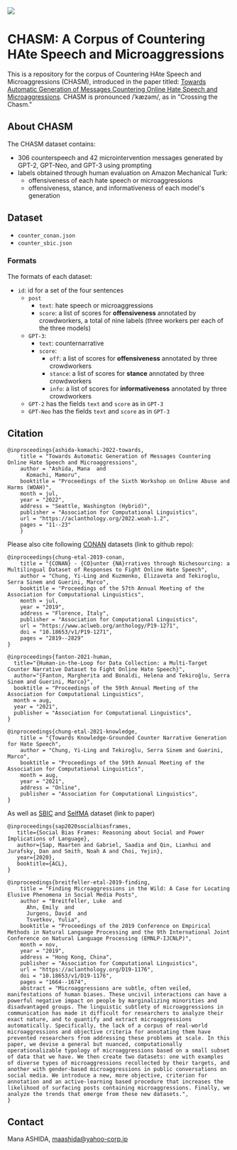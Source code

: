 
[![](https://img.shields.io/badge/license-CC%20BY--NC--SA-green)](https://creativecommons.org/licenses/by-nc-sa/4.0/legalcode.txt)

# CHASM: A Corpus of Countering HAte Speech and Microaggressions
This is a repository for the corpus of Countering HAte Speech and Microaggressions (CHASM), introduced in the paper titled: [Towards Automatic Generation of Messages Countering Online Hate Speech and Microaggressions](https://aclanthology.org/2022.woah-1.2/).
CHASM is pronounced /ˈkæzəm/, as in "Crossing the Chasm."

## About CHASM
The CHASM dataset contains: 
- 306 counterspeech and 42 microintervention messages generated by GPT-2, GPT-Neo, and GPT-3 using prompting 
- labels obtained through human evaluation on Amazon Mechanical Turk:
  - offensiveness of each hate speech or microaggressions
  - offensiveness, stance, and informativeness of each model's generation

## Dataset
* `counter_conan.json`
* `counter_sbic.json`

### Formats

The formats of each dataset:

* `id`: id for a set of the four sentences
  * `post`
    * `text`: hate speech or microaggressions
    * `score`: a list of scores for **offensiveness** annotated by crowdworkers, a total of nine labels (three workers per each of the three models)
  * `GPT-3`:
    * `text`: counternarrative
    * `score`: 
      * `off`: a list of scores for **offensiveness** annotated by three crowdworkers
      * `stance`: a list of scores for **stance** annotated by three crowdworkers
      * `info`: a list of scores for **informativeness** annotated by three crowdworkers
  * `GPT-2` has the fields `text` and `score` as in `GPT-3`
  * `GPT-Neo` has the fields `text` and `score` as in `GPT-3`

## Citation

```
@inproceedings{ashida-komachi-2022-towards,
    title = "Towards Automatic Generation of Messages Countering Online Hate Speech and Microaggressions",
    author = "Ashida, Mana  and
      Komachi, Mamoru",
    booktitle = "Proceedings of the Sixth Workshop on Online Abuse and Harms (WOAH)",
    month = jul,
    year = "2022",
    address = "Seattle, Washington (Hybrid)",
    publisher = "Association for Computational Linguistics",
    url = "https://aclanthology.org/2022.woah-1.2",
    pages = "11--23"
    }
```


Please also cite following [CONAN](https://github.com/marcoguerini/CONAN) datasets (link to github repo):
```
@inproceedings{chung-etal-2019-conan,
    title = "{CONAN} - {CO}unter {NA}rratives through Nichesourcing: a Multilingual Dataset of Responses to Fight Online Hate Speech",
    author = "Chung, Yi-Ling and Kuzmenko, Elizaveta and Tekiroglu, Serra Sinem and Guerini, Marco",
    booktitle = "Proceedings of the 57th Annual Meeting of the Association for Computational Linguistics",
    month = jul,
    year = "2019",
    address = "Florence, Italy",
    publisher = "Association for Computational Linguistics",
    url = "https://www.aclweb.org/anthology/P19-1271",
    doi = "10.18653/v1/P19-1271",
    pages = "2819--2829"
}
```
```
@inproceedings{fanton-2021-human,
  title="{Human-in-the-Loop for Data Collection: a Multi-Target Counter Narrative Dataset to Fight Online Hate Speech}",
  author="{Fanton, Margherita and Bonaldi, Helena and Tekiroğlu, Serra Sinem and Guerini, Marco}",
  booktitle = "Proceedings of the 59th Annual Meeting of the Association for Computational Linguistics",
  month = aug,
  year = "2021",
  publisher = "Association for Computational Linguistics",
}
```
```
@inproceedings{chung-etal-2021-knowledge,
    title = "{Towards Knowledge-Grounded Counter Narrative Generation for Hate Speech",
    author = "Chung, Yi-Ling and Tekiroğlu, Serra Sinem and Guerini, Marco",
    booktitle = "Proceedings of the 59th Annual Meeting of the Association for Computational Linguistics",
    month = aug,
    year = "2021",
    address = "Online",
    publisher = "Association for Computational Linguistics",
}
```
As well as [SBIC](https://aclanthology.org/2020.acl-main.486/) and [SelfMA](https://aclanthology.org/D19-1176/) dataset (link to paper)
```
@inproceedings{sap2020socialbiasframes,
   title={Social Bias Frames: Reasoning about Social and Power Implications of Language},
   author={Sap, Maarten and Gabriel, Saadia and Qin, Lianhui and Jurafsky, Dan and Smith, Noah A and Choi, Yejin},
   year={2020},
   booktitle={ACL},
}
```

```
@inproceedings{breitfeller-etal-2019-finding,
    title = "Finding Microaggressions in the Wild: A Case for Locating Elusive Phenomena in Social Media Posts",
    author = "Breitfeller, Luke  and
      Ahn, Emily  and
      Jurgens, David  and
      Tsvetkov, Yulia",
    booktitle = "Proceedings of the 2019 Conference on Empirical Methods in Natural Language Processing and the 9th International Joint Conference on Natural Language Processing (EMNLP-IJCNLP)",
    month = nov,
    year = "2019",
    address = "Hong Kong, China",
    publisher = "Association for Computational Linguistics",
    url = "https://aclanthology.org/D19-1176",
    doi = "10.18653/v1/D19-1176",
    pages = "1664--1674",
    abstract = "Microaggressions are subtle, often veiled, manifestations of human biases. These uncivil interactions can have a powerful negative impact on people by marginalizing minorities and disadvantaged groups. The linguistic subtlety of microaggressions in communication has made it difficult for researchers to analyze their exact nature, and to quantify and extract microaggressions automatically. Specifically, the lack of a corpus of real-world microaggressions and objective criteria for annotating them have prevented researchers from addressing these problems at scale. In this paper, we devise a general but nuanced, computationally operationalizable typology of microaggressions based on a small subset of data that we have. We then create two datasets: one with examples of diverse types of microaggressions recollected by their targets, and another with gender-based microaggressions in public conversations on social media. We introduce a new, more objective, criterion for annotation and an active-learning based procedure that increases the likelihood of surfacing posts containing microaggressions. Finally, we analyze the trends that emerge from these new datasets.",
}
```

## Contact

Mana ASHIDA, maashida@yahoo-corp.jp
